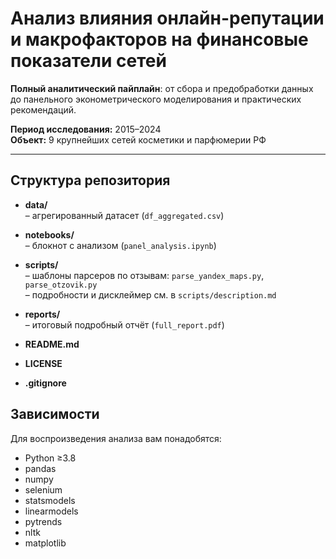 # Анализ влияния онлайн-репутации и макрофакторов на финансовые показатели сетей

**Полный аналитический пайплайн**: от сбора и предобработки данных до панельного эконометрического моделирования и практических рекомендаций.

**Период исследования:** 2015–2024  
**Объект:** 9 крупнейших сетей косметики и парфюмерии РФ

---

## Структура репозитория

- **data/**  
  – агрегированный датасет (`df_aggregated.csv`)

- **notebooks/**  
  – блокнот с анализом (`panel_analysis.ipynb`)

- **scripts/**  
  – шаблоны парсеров по отзывам: `parse_yandex_maps.py`, `parse_otzovik.py`  
  – подробности и дисклеймер см. в `scripts/description.md`

- **reports/**  
  – итоговый подробный отчёт (`full_report.pdf`)  

- **README.md**  

- **LICENSE**  

- **.gitignore**

## Зависимости

Для воспроизведения анализа вам понадобятся:

- Python ≥3.8  
- pandas  
- numpy  
- selenium  
- statsmodels  
- linearmodels  
- pytrends  
- nltk  
- matplotlib  
